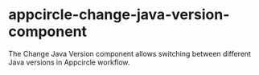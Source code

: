 # appcircle-change-java-version-component
The Change Java Version component allows switching between different Java versions in Appcircle workflow.
